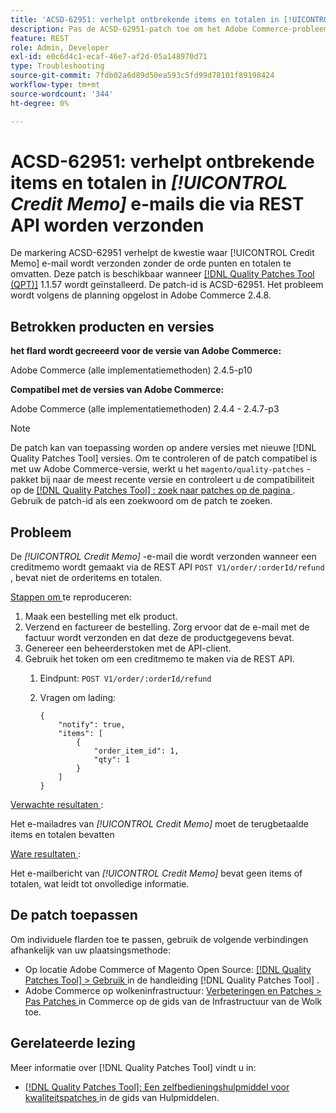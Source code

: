 ```yaml
---
title: 'ACSD-62951: verhelpt ontbrekende items en totalen in [!UICONTROL Credit Memo] e-mails die via REST API worden verzonden'
description: Pas de ACSD-62951-patch toe om het Adobe Commerce-probleem op te lossen waarbij het [!UICONTROL Credit Memo] -e-mailbericht wordt verzonden zonder de orderitems en totalen op te nemen.
feature: REST
role: Admin, Developer
exl-id: e0c6d4c1-ecaf-46e7-af2d-05a148970d71
type: Troubleshooting
source-git-commit: 7fdb02a6d89d50ea593c5fd99d78101f89198424
workflow-type: tm+mt
source-wordcount: '344'
ht-degree: 0%

---
```


# ACSD-62951: verhelpt ontbrekende items en totalen in *[!UICONTROL Credit Memo]* e-mails die via REST API worden verzonden

De markering ACSD-62951 verhelpt de kwestie waar [!UICONTROL Credit Memo] e-mail wordt verzonden zonder de orde punten en totalen te omvatten. Deze patch is beschikbaar wanneer [[!DNL Quality Patches Tool (QPT)]](/help/tools/quality-patches-tool/quality-patches-tool-to-self-serve-quality-patches.md) 1.1.57 wordt geïnstalleerd. De patch-id is ACSD-62951. Het probleem wordt volgens de planning opgelost in Adobe Commerce 2.4.8.

## Betrokken producten en versies

**het flard wordt gecreeerd voor de versie van Adobe Commerce:**

Adobe Commerce (alle implementatiemethoden) 2.4.5-p10

**Compatibel met de versies van Adobe Commerce:**

Adobe Commerce (alle implementatiemethoden) 2.4.4 - 2.4.7-p3

>[!NOTE]
>
>De patch kan van toepassing worden op andere versies met nieuwe [!DNL Quality Patches Tool] versies. Om te controleren of de patch compatibel is met uw Adobe Commerce-versie, werkt u het `magento/quality-patches` -pakket bij naar de meest recente versie en controleert u de compatibiliteit op de [[!DNL Quality Patches Tool] : zoek naar patches op de pagina ](https://experienceleague.adobe.com/tools/commerce-quality-patches/index.html) . Gebruik de patch-id als een zoekwoord om de patch te zoeken.

## Probleem

De *[!UICONTROL Credit Memo]* -e-mail die wordt verzonden wanneer een creditmemo wordt gemaakt via de REST API `POST V1/order/:orderId/refund` , bevat niet de orderitems en totalen.

<u> Stappen om </u> te reproduceren:

1. Maak een bestelling met elk product.
1. Verzend en factureer de bestelling. Zorg ervoor dat de e-mail met de factuur wordt verzonden en dat deze de productgegevens bevat.
1. Genereer een beheerderstoken met de API-client.
1. Gebruik het token om een creditmemo te maken via de REST API.
   1. Eindpunt: `POST V1/order/:orderId/refund`
   1. Vragen om lading:

      ```
      {  
          "notify": true,  
          "items": [  
              {  
                  "order_item_id": 1,  
                  "qty": 1  
              }  
          ]  
      }  
      ```

<u> Verwachte resultaten </u>:

Het e-mailadres van *[!UICONTROL Credit Memo]* moet de terugbetaalde items en totalen bevatten

<u> Ware resultaten </u>:

Het e-mailbericht van *[!UICONTROL Credit Memo]* bevat geen items of totalen, wat leidt tot onvolledige informatie.

## De patch toepassen

Om individuele flarden toe te passen, gebruik de volgende verbindingen afhankelijk van uw plaatsingsmethode:

* Op locatie Adobe Commerce of Magento Open Source: [[!DNL Quality Patches Tool] > Gebruik ](/help/tools/quality-patches-tool/usage.md) in de handleiding [!DNL Quality Patches Tool] .
* Adobe Commerce op wolkeninfrastructuur: [ Verbeteringen en Patches > Pas Patches ](https://experienceleague.adobe.com/docs/commerce-cloud-service/user-guide/develop/upgrade/apply-patches.html) in Commerce op de gids van de Infrastructuur van de Wolk toe.


## Gerelateerde lezing

Meer informatie over [!DNL Quality Patches Tool] vindt u in:

* [[!DNL Quality Patches Tool]: Een zelfbedieningshulpmiddel voor kwaliteitspatches ](/help/tools/quality-patches-tool/quality-patches-tool-to-self-serve-quality-patches.md) in de gids van Hulpmiddelen.
